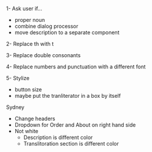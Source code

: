 1- Ask user if...
- proper noun
- combine dialog processor
- move description to a separate component

2- Replace th with t

3- Replace double consonants

4- Replace numbers and punctuation with a different font

5- Stylize
- button size
- maybe put the tranliterator in a box by itself

Sydney
- Change headers
- Dropdown for Order and About on right hand side
- Not white
    - Description is different color
    - Translitoration section is different color